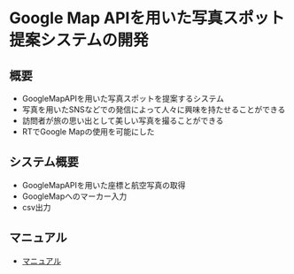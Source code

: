 # Google Map APIを用いた写真スポット提案システムの開発

## 概要
- GoogleMapAPIを用いた写真スポットを提案するシステム
- 写真を⽤いたSNSなどでの発信によって⼈々に興味を持たせることができる
- 訪問者が旅の思い出として美しい写真を撮ることができる
- RTでGoogle Mapの使⽤を可能にした

## システム概要
- GoogleMapAPIを用いた座標と航空写真の取得
- GoogleMapへのマーカー入力
- csv出力
 
## マニュアル
- [マニュアル](https://github.com/Oiwa730/RTM_contest_2023/blob/main/manual/%E3%83%9E%E3%83%8B%E3%83%A5%E3%82%A2%E3%83%AB2023.pdf)
